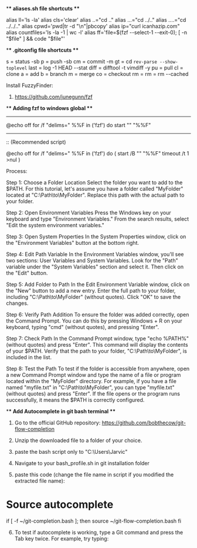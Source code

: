 \***\* aliases.sh file shortcuts \*\***

alias ll='ls -la'
alias cls='clear'
alias ..="cd .."
alias ...="cd ../.."
alias ....="cd ../../.."
alias cpwd='pwd|tr -d "\n"|pbcopy'
alias ip="curl icanhazip.com"
alias countfiles='ls -la -1 | wc -l'
alias ff='file=$(fzf --select-1 --exit-0); [ -n "$file" ] && code "$file"'

\***\* .gitconfig file shortcuts \*\***

s = status -sb
p = push -sb
cm = commit -m
gt = cd `rev-parse --show-toplevel`
last = log -1 HEAD --stat
diff = difftool -t vimdiff -y
pu = pull
cl = clone
a = add
b = branch
m = merge
co = checkout
rm = rm = rm --cached

Install FuzzyFinder:

1. https://github.com/junegunn/fzf

\***\* Adding fzf to windows global \*\***

---

@echo off
for /f "delims=" %%F in ('fzf') do start "" "%%F"

---

:: (Recommended script)

@echo off
for /f "delims=" %%F in ('fzf') do (
start /B "" "%%F"
timeout /t 1 >nul
)

Process:

  Step 1: Choose a Folder Location
          Select the folder you want to add to the $PATH. For this tutorial, let's assume you have a folder called "MyFolder" located at "C:\Path\to\MyFolder". Replace this path with the actual path to your folder.

  Step 2: Open Environment Variables
          Press the Windows key on your keyboard and type "Environment Variables." From the search results, select "Edit the system environment variables."

  Step 3: Open System Properties
          In the System Properties window, click on the "Environment Variables" button at the bottom right.

  Step 4: Edit Path Variable
          In the Environment Variables window, you'll see two sections: User Variables and System Variables. Look for the "Path" variable under the "System Variables" section and select it. Then click on the "Edit" button.

  Step 5: Add Folder to Path
          In the Edit Environment Variable window, click on the "New" button to add a new entry. Enter the full path to your folder, including "C:\Path\to\MyFolder" (without quotes). Click "OK" to save the changes.

  Step 6: Verify Path Addition
          To ensure the folder was added correctly, open the Command Prompt. You can do this by pressing Windows + R on your keyboard, typing "cmd" (without quotes), and pressing "Enter".

  Step 7: Check Path
          In the Command Prompt window, type "echo %PATH%" (without quotes) and press "Enter". This command will display the contents of your $PATH. Verify that the path to your folder, "C:\Path\to\MyFolder", is included in the list.

  Step 8: Test the Path
          To test if the folder is accessible from anywhere, open a new Command Prompt window and type the name of a file or program located within the "MyFolder" directory. For example, if you have a file named "myfile.txt" in "C:\Path\to\MyFolder", you can type "myfile.txt" (without quotes) and press "Enter". If the file opens or the program runs successfully, it means the $PATH is correctly configured.

\***\* Add Autocomplete in git bash terminal \*\***

1. Go to the official GitHub repository: https://github.com/bobthecow/git-flow-completion

2. Unzip the downloaded file to a folder of your choice.

3. paste the bash script only to "C:\Users\Jarvic"

4. Navigate to your bash_profile.sh in git installation folder

5. paste this code (change the file name in script if you modified the extracted file name):

# Source autocomplete

if [ -f ~/git-completion.bash ]; then
source ~/git-flow-completion.bash
fi

6. To test if autocomplete is working, type a Git command and press the Tab key twice. For example, try typing:
